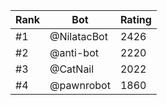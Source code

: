 Rank|Bot|Rating
---|---|---
#1|@NilatacBot|2426
#2|@anti-bot|2220
#3|@CatNail|2022
#4|@pawnrobot|1860

